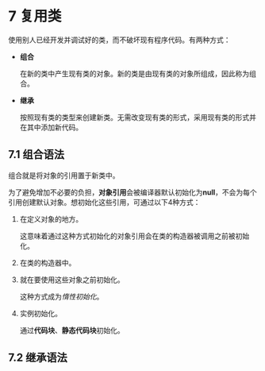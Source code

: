 # 7 复用类

使用别人已经开发并调试好的类，而不破坏现有程序代码。有两种方式：

- **组合**

  在新的类中产生现有类的对象。新的类是由现有类的对象所组成，因此称为组合。

- **继承**

  按照现有类的类型来创建新类。无需改变现有类的形式，采用现有类的形式并在其中添加新代码。



## 7.1 组合语法

组合就是将对象的引用置于新类中。

为了避免增加不必要的负担，**对象引用**会被编译器默认初始化为**null**，不会为每个引用创建默认对象。想初始化这些引用，可通过以下4种方式：

1. 在定义对象的地方。

   这意味着通过这种方式初始化的对象引用会在类的构造器被调用之前被初始化。

2. 在类的构造器中。

3. 就在要使用这些对象之前初始化。

   这种方式成为*惰性初始化*。

4. 实例初始化。

   通过**代码块**、**静态代码块**初始化。

## 7.2 继承语法

